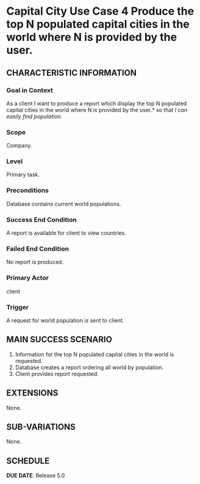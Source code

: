 # Capital City Use Case 4  Produce the top N populated capital cities in the world where N is provided by the user.

## CHARACTERISTIC INFORMATION

### Goal in Context

As a client I want to produce a report which display the top N populated capital cities in the world where N is provided by the user.* so that *I can easily find population.*

### Scope

Company.

### Level

Primary task.

### Preconditions

Database contains current world populations.

### Success End Condition

A report is available for client to view countries.

### Failed End Condition

No report is produced.

### Primary Actor

client

### Trigger

A request for world population is sent to client.

## MAIN SUCCESS SCENARIO

1. Information for the top N populated capital cities in the world is requested.
2. Database creates a report ordering all world by population.
3. Client provides report requested.

## EXTENSIONS

None.

## SUB-VARIATIONS

None.

## SCHEDULE

**DUE DATE**: Release 5.0